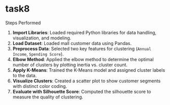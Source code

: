 # task8
Steps Performed
1. **Import Libraries**: Loaded required Python libraries for data handling, visualization, and modeling.
2. **Load Dataset**: Loaded mall customer data using Pandas.
3. **Preprocess Data**: Selected two key features for clustering (`Annual Income`, `Spending Score`).
4. **Elbow Method**: Applied the elbow method to determine the optimal number of clusters by plotting inertia vs. cluster count.
5. **Apply K-Means**: Trained the K-Means model and assigned cluster labels to the data.
6. **Visualize Clusters**: Created a scatter plot to show customer segments with distinct color coding.
7. **Evaluate with Silhouette Score**: Computed the silhouette score to measure the quality of clustering.
